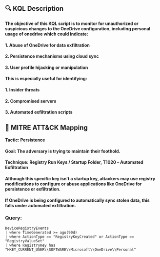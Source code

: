 ## 🔍 KQL Description
#### The objective of this KQL script is to monitor for unauthorized or suspicious changes to the OneDrive configuration, including personal usage of onedrive which could indicate:
#### 1. Abuse of OneDrive for data exfiltration
#### 2. Persistence mechanisms using cloud sync
#### 3. User profile hijacking or manipulation
#### This is especially useful for identifying:
#### 1. Insider threats
#### 2. Compromised servers
#### 3. Automated exfiltration scripts
## 🧩 MITRE ATT&CK Mapping
#### Tactic: Persistence
#### Goal: The adversary is trying to maintain their foothold.
#### Technique: Registry Run Keys / Startup Folder, T1020 – Automated Exfiltration
#### Although this specific key isn't a startup key, attackers may use registry modifications to configure or abuse applications like OneDrive for persistence or exfiltration.
#### If OneDrive is being configured to automatically sync stolen data, this falls under automated exfiltration.
### Query:
```KQL
DeviceRegistryEvents 
| where TimeGenerated >= ago(90d)
| where ActionType == "RegistryKeyCreated" or ActionType == "RegistryValueSet"
| where RegistryKey has "HKEY_CURRENT_USER\\SOFTWARE\\Microsoft\\OneDrive\\Personal"
```
